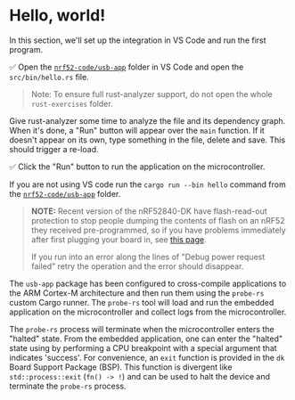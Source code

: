 # Hello, world!

In this section, we'll set up the integration in VS Code and run the first program.

✅ Open the [`nrf52-code/usb-app`](../../nrf52-code/usb-app) folder in VS Code and open the `src/bin/hello.rs` file.

> Note: To ensure full rust-analyzer support, do not open the whole `rust-exercises` folder.

Give rust-analyzer some time to analyze the file and its dependency graph. When it's done, a "Run" button will appear over the `main` function. If it doesn't appear on its own, type something in the file, delete and save. This should trigger a re-load.

✅ Click the "Run" button to run the application on the microcontroller.

If you are not using VS code run the `cargo run --bin hello` command from the [`nrf52-code/usb-app`](../../nrf52-code/usb-app) folder.

> __NOTE:__ Recent version of the nRF52840-DK have flash-read-out protection to stop people dumping the contents of flash on an nRF52 they received pre-programmed, so if you have problems immediately after first plugging your board in, see [this page](./nrf52-tools.md#setup-check).
>
> If you run into an error along the lines of "Debug power request failed" retry the operation and the error should disappear.

The `usb-app` package has been configured to cross-compile applications to the ARM Cortex-M architecture and then run them using the `probe-rs` custom Cargo runner. The `probe-rs` tool will load and run the embedded application on the microcontroller and collect logs from the microcontroller.

The `probe-rs` process will terminate when the microcontroller enters the "halted" state. From the embedded application, one can enter the "halted" state using by performing a CPU breakpoint with a special argument that indicates 'success'. For convenience, an `exit` function is provided in the `dk` Board Support Package (BSP). This function is divergent like `std::process::exit` (`fn() -> !`) and can be used to halt the device and terminate the `probe-rs` process.
